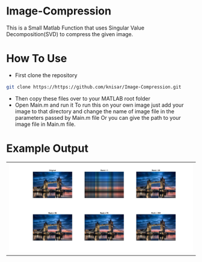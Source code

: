 # Image-Compression

This is a Small Matlab Function that uses Singular Value Decomposition(SVD) to compress the given image.

# How To Use
* First clone the repository
```bash
git clone https://https://github.com/knisar/Image-Compression.git
```
* Then copy these files over to your MATLAB root folder
* Open Main.m and run it
To run this on your own image just add your image to that directory and change the name of image file in the parameters passed by Main.m file Or you can give the path to your image file in Main.m file.


# Example Output
<table>
<tr>
<td>
<img src="https://github.com/knisar/Image-Compression/blob/master/Tower_Bridge_After_Compression.jpg">
</td>
